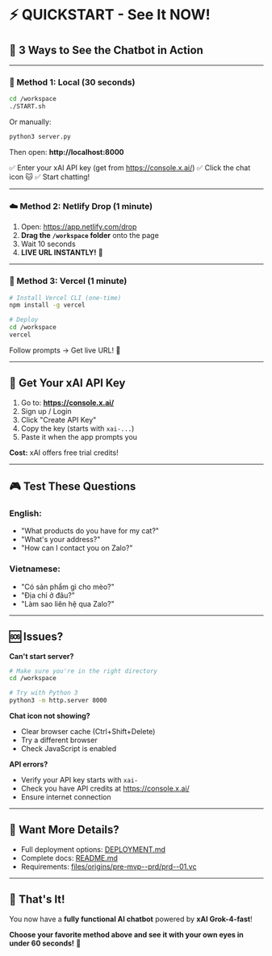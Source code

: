 # ⚡ QUICKSTART - See It NOW!

## 🎯 **3 Ways to See the Chatbot in Action**

---

### 🏃 Method 1: Local (30 seconds)

```bash
cd /workspace
./START.sh
```

Or manually:
```bash
python3 server.py
```

Then open: **http://localhost:8000**

✅ Enter your xAI API key (get from https://console.x.ai/)
✅ Click the chat icon 🐱
✅ Start chatting!

---

### ☁️ Method 2: Netlify Drop (1 minute)

1. Open: https://app.netlify.com/drop
2. **Drag the `/workspace` folder** onto the page
3. Wait 10 seconds
4. **LIVE URL INSTANTLY!** 🎉

---

### 🚀 Method 3: Vercel (1 minute)

```bash
# Install Vercel CLI (one-time)
npm install -g vercel

# Deploy
cd /workspace
vercel
```

Follow prompts → Get live URL! 🎉

---

## 🔑 Get Your xAI API Key

1. Go to: **https://console.x.ai/**
2. Sign up / Login
3. Click "Create API Key"
4. Copy the key (starts with `xai-...`)
5. Paste it when the app prompts you

**Cost:** xAI offers free trial credits!

---

## 🎮 Test These Questions

### English:
- "What products do you have for my cat?"
- "What's your address?"
- "How can I contact you on Zalo?"

### Vietnamese:
- "Có sản phẩm gì cho mèo?"
- "Địa chỉ ở đâu?"
- "Làm sao liên hệ qua Zalo?"

---

## 🆘 Issues?

**Can't start server?**
```bash
# Make sure you're in the right directory
cd /workspace

# Try with Python 3
python3 -m http.server 8000
```

**Chat icon not showing?**
- Clear browser cache (Ctrl+Shift+Delete)
- Try a different browser
- Check JavaScript is enabled

**API errors?**
- Verify your API key starts with `xai-`
- Check you have API credits at https://console.x.ai/
- Ensure internet connection

---

## 📖 Want More Details?

- Full deployment options: [DEPLOYMENT.md](./DEPLOYMENT.md)
- Complete docs: [README.md](./README.md)
- Requirements: [files/origins/pre-mvp--prd/prd--01.vc](./files/origins/pre-mvp--prd/prd--01.vc)

---

## 🎉 That's It!

You now have a **fully functional AI chatbot** powered by **xAI Grok-4-fast**!

**Choose your favorite method above and see it with your own eyes in under 60 seconds!** 👀
